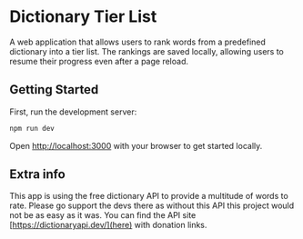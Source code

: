 # Dictionary Tier List

A web application that allows users to rank words from a predefined dictionary into a tier list. The rankings are saved locally, allowing users to resume their progress even after a page reload.

## Getting Started

First, run the development server:

```bash
npm run dev
```

Open [http://localhost:3000](http://localhost:3000) with your browser to get started locally.

## Extra info
This app is using the free dictionary API to provide a multitude of words to rate. Please go support the devs there as without this API this project would not be as easy as it was. You can find the API site [https://dictionaryapi.dev/](here) with donation links. 